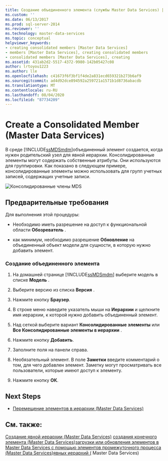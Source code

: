 ```yaml
---
title: Создание объединенного элемента (службы Master Data Services) | Документы Майкрософт
ms.custom: ''
ms.date: 06/13/2017
ms.prod: sql-server-2014
ms.reviewer: ''
ms.technology: master-data-services
ms.topic: conceptual
helpviewer_keywords:
- creating consolidated members [Master Data Services]
- members [Master Data Services], creating consolidated members
- consolidated members [Master Data Services], creating
ms.assetid: 431ab2d2-5517-4372-9980-142b05427c08
author: lrtoyou1223
ms.author: lle
ms.openlocfilehash: c41673f6f3bf1f4de2a831ecd659321b273b6af9
ms.sourcegitcommit: ad4d92dce894592a259721a1571b1d8736abacdb
ms.translationtype: MT
ms.contentlocale: ru-RU
ms.lasthandoff: 08/04/2020
ms.locfileid: "87734209"
---
```

# <a name="create-a-consolidated-member-master-data-services"></a>Create a Consolidated Member (Master Data Services)
  В среде [!INCLUDE[ssMDSmdm](../includes/ssmdsmdm-md.md)]объединенный элемент создается, когда нужен родительский узел для явной иерархии. Консолидированные элементы могут содержать собственные атрибуты. Они используются для группировки. Как показано в следующем примере, консолидированные элементы можно использовать для групп учетных записей, содержащих учетные записи.

 ![Консолидированные члены MDS](../../2014/master-data-services/media/mds-consolidated-members.png "Консолидированные члены MDS")

## <a name="prerequisites"></a>Предварительные требования
 Для выполнения этой процедуры:

-   Необходимо иметь разрешение на доступ к функциональной области **Обозреватель** .

-   как минимум, необходимо разрешение **Обновление** на объединенный объект модели для сущности, в которую нужно добавить элемент.

### <a name="to-create-a-consolidated-member"></a>Создание объединенного элемента

1.  На домашней странице [!INCLUDE[ssMDSmdm](../includes/ssmdsmdm-md.md)] выберите модель в списке **Модель** .

2.  Выберите версию из списка **Версия** .

3.  Нажмите кнопку **Браузер**.

4.  В строке меню наведите указатель мыши на **Иерархии** и щелкните имя иерархии, к которой нужно добавить объединенный элемент.

5.  Над сеткой выберите вариант **Консолидированные элементы** или **Все Консолидированные элементы в иерархии** .

6.  Нажмите кнопку **Добавить**.

7.  Заполните поля на панели справа.

8.  Необязательный элемент. В поле **Заметки** введите комментарий о том, для чего добавлен элемент. Заметку могут просматривать все пользователи, которые имеют доступ к элементу.

9. Нажмите кнопку **ОК**.

## <a name="next-steps"></a>Next Steps

-   [Перемещение элементов в иерархии &#40;Master Data Services&#41;](move-members-within-a-hierarchy-master-data-services.md)

## <a name="see-also"></a>См. также:
 [Создание явной иерархии &#40;Master Data Services&#41;](../../2014/master-data-services/create-an-explicit-hierarchy-master-data-services.md) [создания конечного элемента &#40;Master Data Services](../../2014/master-data-services/create-a-leaf-member-master-data-services.md)&#41;[загрузки или обновления элементов в Master Data Services с помощью элементов промежуточного процесса](add-update-and-delete-data-master-data-services.md) [&#40;Master Data Services](../../2014/master-data-services/members-master-data-services.md)&#41;[явных иерархий &#40;](../../2014/master-data-services/explicit-hierarchies-master-data-services.md) Master Data Services&#41;


